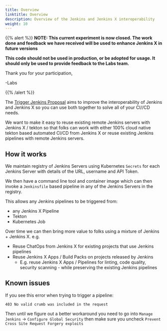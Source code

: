 ```yaml
---
title: Overview
linktitle: Overview
description: Overview of the Jenkins and Jenkins X interoperability
weight: 10
---
```

{{% alert %}}
**NOTE: This current experiment is now closed. The work done and feedback we have received will be used to enhance Jenkins X in future versions**

**This code should not be used in production, or be adopted for usage.  It should only be used to provide feedback to the Labs team.**

Thank you for your participation,

-Labs


{{% /alert %}}

The [Trigger Jenkins Proposal](https://github.com/jstrachan/enhancements/blob/jenkins-trigger/proposals/trigger-jenkins/README.md) aims to improve the interoperability of Jenkins and Jenkins X so you can use both together to solve all of your CI//CD needs.

We want to make it easy to reuse existing remote Jenkins servers with Jenkins X / tekton so that folks can work with either 100% cloud native tekton based automated CI/CD from Jenkins X or reuse existing Jenkins pipelines with remote Jenkins servers.


## How it works

We maintain registry of Jenkins Servers using  Kubernetes `Secrets` for each Jenkins Server with details of the URL, username and API Token.

We then have a command line tool and container image which can then invoke a `Jenkinsfile` based pipeline in any of the Jenkins Servers in the registry.

This allows any Jenkins pipelines to be triggered from:

* any Jenkins X Pipeline
* Tekton
* Kubernetes Job


Over time we can then bring more value to folks using a mixture of Jenkins + Jenkins X. e.g.

*   Reuse ChatOps from Jenkins X for existing projects that use Jenkins pipelines
*   Reuse Jenkins X Apps / Build Packs on projects released by Jenkins
    *   E.g. reuse Jenkins X Apps / Pipelines for linting, code quality, security scanning - while preserving the existing Jenkins pipelines

 

## Known issues

If you see this error when trying to trigger a pipeline:

``` 
403 No valid crumb was included in the request
```

Then until we figure out a better workaround you need to go into `Manage Jenkins` -> `Configure Global Security` then make sure you uncheck `Prevent Cross Site Request Forgery exploits` 